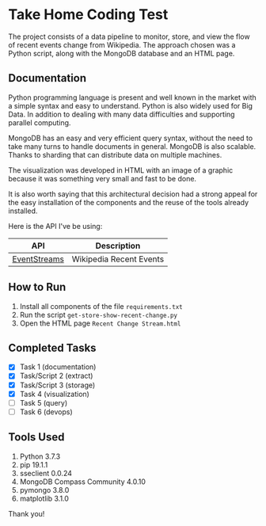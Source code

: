 # Take Home Coding Test
The project consists of a data pipeline to monitor, store, and view the flow of recent events change from Wikipedia.
The approach chosen was a Python script, along with the MongoDB database and an HTML page.

## Documentation
Python programming language is present and well known in the market with a simple syntax and easy to understand.
Python is also widely used for Big Data. In addition to dealing with many data difficulties and supporting parallel computing.

MongoDB has an easy and very efficient query syntax, without the need to take many turns to handle documents in general.
MongoDB is also scalable. Thanks to sharding that can distribute data on multiple machines.

The visualization was developed in HTML with an image of a graphic because it was something very small and fast to be done.

It is also worth saying that this architectural decision had a strong appeal for the easy installation of the components and the reuse of the tools already installed.

Here is the API I've be using:

| API                                                                       | Description   |
| ------------------------------------------------------------------------- | ------------- |
| [EventStreams](https://stream.wikimedia.org/v2/stream/recentchange)                | Wikipedia Recent Events |

## How to Run
1. Install all components of the file `requirements.txt`
2. Run the script `get-store-show-recent-change.py`
3. Open the HTML page `Recent Change Stream.html`

## Completed Tasks
- [x] Task 1 (documentation)
- [x] Task/Script 2 (extract)
- [x] Task/Script 3 (storage)
- [x] Task 4 (visualization)
- [ ] Task 5 (query)
- [ ] Task 6 (devops)

## Tools Used
1. Python 3.7.3
2. pip 19.1.1
3. sseclient 0.0.24
4. MongoDB Compass Community 4.0.10
5. pymongo 3.8.0
6. matplotlib 3.1.0

Thank you!
